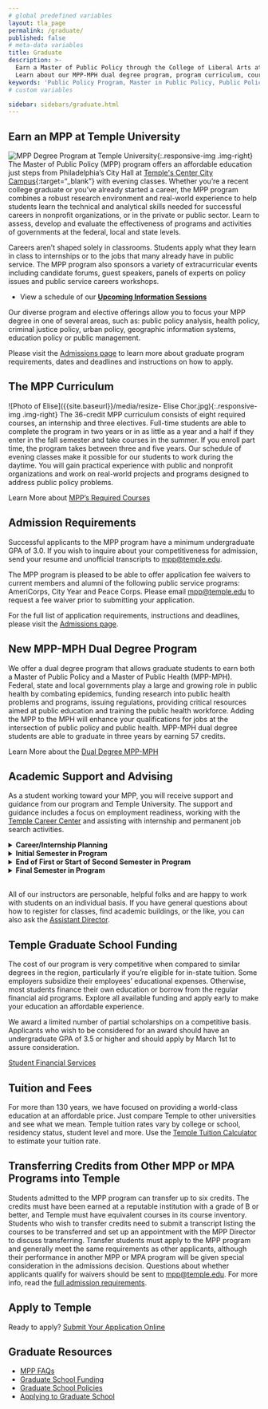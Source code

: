 ```yaml
---
# global predefined variables
layout: tla_page
permalink: /graduate/
published: false
# meta-data variables
title: Graduate
description: >-
  Earn a Master of Public Policy through the College of Liberal Arts at Temple University’s Center City Campus. 
  Learn about our MPP-MPH dual degree program, program curriculum, course sequence, and how to apply.  
keywords: 'Public Policy Program, Master in Public Policy, Public Policy Major, Public Policy School'
# custom variables

sidebar: sidebars/graduate.html
---
```

## Earn an MPP at Temple University
![MPP Degree Program at Temple University]({{site.baseurl}}/media/mpp-degree-temple.jpg){:.responsive-img .img-right}
The Master of Public Policy (MPP) program offers an affordable education just steps from Philadelphia’s City Hall at [Temple's Center City Campus](https://www.temple.edu/tucc/){:target=“_blank”} with evening classes. Whether you’re a recent college graduate or you’ve already started a career, the MPP program combines a robust research environment and real-world experience to help students learn the technical and analytical skills needed for successful careers in nonprofit organizations, or in the private or public sector. Learn to assess, develop and evaluate the effectiveness of programs and activities of governments at the federal, local and state levels.

Careers aren’t shaped solely in classrooms. Students apply what they learn in class to internships or to the jobs that many already have in public service. The MPP program also sponsors a variety of extracurricular events including candidate forums, guest speakers, panels of experts on policy issues and public service careers workshops.

- View a schedule of our **[Upcoming Information Sessions](/public-policy/next-stops#upcoming-info-sessions)**

Our diverse program and elective offerings allow you to focus your MPP degree in one of several areas, such as: public policy analysis, health policy, criminal justice policy, urban policy, geographic information systems, education policy or public management.

Please visit the [Admissions page](https://www.temple.edu/academics/degree-programs/public-policy-mpp-la-ppol-mpp/cla-public-policy-mpp-admissions) to learn more about graduate program requirements, dates and deadlines and instructions on how to apply.

## The MPP Curriculum
![Photo of Elise]({{site.baseurl}}/media/resize- Elise Chor.jpg){:.responsive-img .img-right}
The 36-credit MPP curriculum consists of eight required courses, an internship and three electives. Full-time students are able to complete the program in two years or in as little as a year and a half if they enter in the fall semester and take courses in the summer. If you enroll part time, the program takes between three and five years. Our schedule of evening classes make it possible for our students to work during the daytime. You will gain practical experience with public and nonprofit organizations and work on real-world projects and programs designed to address public policy problems.

Learn More about [MPP’s Required Courses](https://www.temple.edu/academics/degree-programs/public-policy-mpp-la-ppol-mpp/cla-public-policy-mpp-required-courses)

## Admission Requirements
Successful applicants to the MPP program have a minimum undergraduate GPA of 3.0. If you wish to inquire about your competitiveness for admission, send your resume and unofficial transcripts to [mpp@temple.edu](mailto:mpp@temple.edu).

The MPP program is pleased to be able to offer application fee waivers to current members and alumni of the following public service programs: AmeriCorps, City Year and Peace Corps. Please email [mpp@temple.edu](mailto:mpp@temple.edu) to request a fee waiver prior to submitting your application.

For the full list of application requirements, instructions and deadlines, please visit the [Admissions page](https://www.temple.edu/academics/degree-programs/public-policy-mpp-la-ppol-mpp/cla-public-policy-mpp-admissions).

## New MPP-MPH Dual Degree Program
We offer a dual degree program that allows graduate students to earn both a Master of Public Policy and a Master of Public Health (MPP-MPH). Federal, state and local governments play a large and growing role in public health by combating epidemics, funding research into public health problems and programs, issuing regulations, providing critical resources aimed at public education and training the public health workforce. Adding the MPP to the MPH will enhance your qualifications for jobs at the intersection of public policy and public health. MPP-MPH dual degree students are able to graduate in three years by earning 57 credits.

Learn More about the [Dual Degree MPP-MPH](https://drive.google.com/file/d/1pAO92C30ajcnQGGR-JTZ2KLVyCZgTk6Q/view?usp=sharing)

## Academic Support and Advising
As a student working toward your MPP, you will receive support and guidance from our program and Temple University. The support and guidance includes a focus on employment readiness, working with the [Temple Career Center](https://www.temple.edu/provost/careercenter/) and assisting with internship and permanent job search activities.

<details>
  <summary><strong>Career/Internship Planning</strong></summary>
<blockquote>  
  <p>  
  MPP staff meets with students’ through-out the program to discuss internship and employment needs. MPP staff coordinates with Temple Career Center staff to ensure available resources and programs are provided to MPP students.
  </p>
  </blockquote>
</details>

<details>
  <summary><strong>Initial Semester in Program</strong></summary>
<blockquote>  
  <p>  
  During the first semester of the program MPP and Career Center staff provide a workshop for graduate students to discuss broadly job sector preferences (e.g. Public sector, private sector, or non-profit); areas of interest (e.g. education, health, social policy etc.); types of work (e.g. advocacy, research, legislative, administration, etc.) and geographical preferences.
  </p>
  </blockquote> 
 
  <blockquote>  
    <p>  
    Students are encouraged to complete the following tasks during their first year in the MPP program:
1. Schedule a resume review with graduate coach in Career Center
2. Schedule a mock interview appointment in Career Center
3. Establish an employment profile in the Temple job search program (HANDSHAKE)
4. Visit the Career Center to have professional head-shot taken for Linked In profile. 
  </p>
 </blockquote>
</details>

<details>
  <summary><strong>End of First or Start of Second Semester in Program</strong></summary>
<blockquote>  
  <p>  
  Students requiring an internship will meet with MPP staff to discuss interests, needs (paid/unpaid), and time preferences for completion. One-on-one sessions are conducted to review potential locations for internships, review resume and cover letter submissions, and discuss preparation techniques for interviews.
  </p>
 </blockquote>
</details>

<details>
  <summary><strong>Final Semester in Program</strong></summary>
<blockquote>  
  <p>  
  Students will meet with MPP Director and staff to review job search preferences. Individual coaching is provided based on student’s interest areas and geographical preferences. Resume and cover letter reviews are provided, interview preparation is offered as appropriate.
  </p>
 </blockquote>
</details><br>

All of our instructors are personable, helpful folks and are happy to work with students on an individual basis. If you have general questions about how to register for classes, find academic buildings, or the like, you can also ask the [Assistant Director](mailto:mpp@temple.edu).

## Temple Graduate School Funding
The cost of our program is very competitive when compared to similar degrees in the region, particularly if you’re eligible for in-state tuition. Some employers subsidize their employees’ educational expenses. Otherwise, most students finance their own education or borrow from the regular financial aid programs. Explore all available funding and apply early to make your education an affordable experience.

We award a limited number of partial scholarships on a competitive basis. Applicants who wish to be considered for an award should have an undergraduate GPA of 3.5 or higher and should apply by March 1st to assure consideration.

[Student Financial Services](https://sfs.temple.edu/)

## Tuition and Fees
For more than 130 years, we have focused on providing a world-class education at an affordable price. Just compare Temple to other universities and see what we mean. Temple tuition rates vary by college or school, residency status, student level and more. Use the [Temple Tuition Calculator](https://bursar.temple.edu/tuition-and-fees/tuition-rates) to estimate your tuition rate.

## Transferring Credits from Other MPP or MPA Programs into Temple
Students admitted to the MPP program can transfer up to six credits. The credits must have been earned at a reputable institution with a grade of B or better, and Temple must have equivalent courses in its course inventory. Students who wish to transfer credits need to submit a transcript listing the courses to be transferred and set up an appointment with the MPP Director to discuss transferring. Transfer students must apply to the MPP program and generally meet the same requirements as other applicants, although their performance in another MPP or MPA program will be given special consideration in the admissions decision. Questions about whether applicants qualify for waivers should be sent to [mpp@temple.edu](mailto:mpp@temple.edu). For more info, read the [full admission requirements](https://www.temple.edu/academics/degree-programs/public-policy-mpp-la-ppol-mpp/cla-public-policy-mpp-admissions).

## Apply to Temple
Ready to apply? [Submit Your Application Online](https://prd-wlssb.temple.edu/prod8/bwskalog.P_DispLoginNon)

## Graduate Resources
- [MPP FAQs](https://drive.google.com/file/d/19pzVGbSk0gU-cdCZY6rsVBoropeszuR3/view?usp=sharing)
- [Graduate School Funding](https://sfs.temple.edu/apply/graduate-students)
- [Graduate School Policies](https://bulletin.temple.edu/graduate/graduate-policies/)
- [Applying to Graduate School](http://www.temple.edu/grad/admissions/howtoapply.htm)

